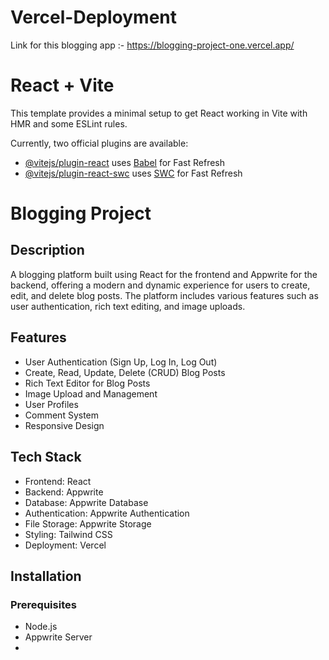 # Vercel-Deployment 
Link for this blogging app :- https://blogging-project-one.vercel.app/

# React + Vite

This template provides a minimal setup to get React working in Vite with HMR and some ESLint rules.

Currently, two official plugins are available:

- [@vitejs/plugin-react](https://github.com/vitejs/vite-plugin-react/blob/main/packages/plugin-react/README.md) uses [Babel](https://babeljs.io/) for Fast Refresh
- [@vitejs/plugin-react-swc](https://github.com/vitejs/vite-plugin-react-swc) uses [SWC](https://swc.rs/) for Fast Refresh

# Blogging Project

## Description
A blogging platform built using React for the frontend and Appwrite for the backend, offering a modern and dynamic experience for users to create, edit, and delete blog posts. The platform includes various features such as user authentication, rich text editing, and image uploads.

## Features
- User Authentication (Sign Up, Log In, Log Out)
- Create, Read, Update, Delete (CRUD) Blog Posts
- Rich Text Editor for Blog Posts
- Image Upload and Management
- User Profiles
- Comment System
- Responsive Design

## Tech Stack
- Frontend: React
- Backend: Appwrite
- Database: Appwrite Database
- Authentication: Appwrite Authentication
- File Storage: Appwrite Storage
- Styling: Tailwind CSS
- Deployment: Vercel

## Installation

### Prerequisites
- Node.js
- Appwrite Server
- 
